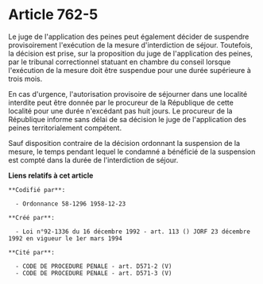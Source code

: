 # Article 762-5

Le juge de l'application des peines peut également décider de suspendre provisoirement l'exécution de la mesure
d'interdiction de séjour. Toutefois, la décision est prise, sur la proposition du juge de l'application des peines, par le
tribunal correctionnel statuant en chambre du conseil lorsque l'exécution de la mesure doit être suspendue pour une durée
supérieure à trois mois.

En cas d'urgence, l'autorisation provisoire de séjourner dans une localité interdite peut être donnée par le procureur de la
République de cette localité pour une durée n'excédant pas huit jours. Le procureur de la République informe sans délai de sa
décision le juge de l'application des peines territorialement compétent.

Sauf disposition contraire de la décision ordonnant la suspension de la mesure, le temps pendant lequel le condamné a
bénéficié de la suspension est compté dans la durée de l'interdiction de séjour.

**Liens relatifs à cet article**

	**Codifié par**:

	  - Ordonnance 58-1296 1958-12-23

	**Créé par**:

	  - Loi n°92-1336 du 16 décembre 1992 - art. 113 () JORF 23 décembre 1992 en vigueur le 1er mars 1994

	**Cité par**:

	  - CODE DE PROCEDURE PENALE - art. D571-2 (V)
	  - CODE DE PROCEDURE PENALE - art. D571-3 (V)
